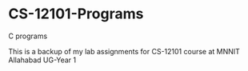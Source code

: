# CS-12101-Programs
C programs

This is a backup of my lab assignments for CS-12101 course at MNNIT Allahabad UG-Year 1
